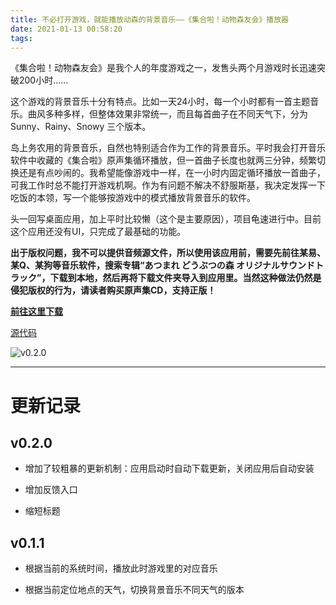 ```yaml
---
title: 不必打开游戏，就能播放动森的背景音乐——《集合啦！动物森友会》播放器
date: 2021-01-13 00:58:20
tags:
---
```


《集合啦！动物森友会》是我个人的年度游戏之一，发售头两个月游戏时长迅速突破200小时……

这个游戏的背景音乐十分有特点。比如一天24小时，每一个小时都有一首主题音乐。曲风多种多样，但整体效果非常统一，而且每首曲子在不同天气下，分为 Sunny、Rainy、Snowy 三个版本。

岛上务农用的背景音乐，自然也特别适合作为工作的背景音乐。平时我会打开音乐软件中收藏的《集合啦》原声集循环播放，但一首曲子长度也就两三分钟，频繁切换还是有点吵闹的。我希望能像游戏中一样，在一小时内固定循环播放一首曲子，可我工作时总不能打开游戏机啊。作为有问题不解决不舒服斯基，我决定发挥一下吃饭的本领，写一个能够按游戏中的模式播放背景音乐的软件。

头一回写桌面应用，加上平时比较懒（这个是主要原因），项目龟速进行中。目前这个应用还没有UI，只完成了最基础的功能。

**出于版权问题，我不可以提供音频源文件，所以使用该应用前，需要先前往某易、某Q、某狗等音乐软件，搜索专辑“あつまれ どうぶつの森 オリジナルサウンドトラック”，下载到本地，然后再将下载文件夹导入到应用里。当然这种做法仍然是侵犯版权的行为，请读者购买原声集CD，支持正版！**

**[前往这里下载](https://github.com/jhygreatbug/ACNH-player/releases)**

[源代码](https://github.com/jhygreatbug/ACNH-player)

![v0.2.0](v0.2.0.png)

--------------------------------------------------------

# 更新记录

## v0.2.0

- 增加了较粗暴的更新机制：应用启动时自动下载更新，关闭应用后自动安装

- 增加反馈入口

- 缩短标题

## v0.1.1

- 根据当前的系统时间，播放此时游戏里的对应音乐

- 根据当前定位地点的天气，切换背景音乐不同天气的版本
